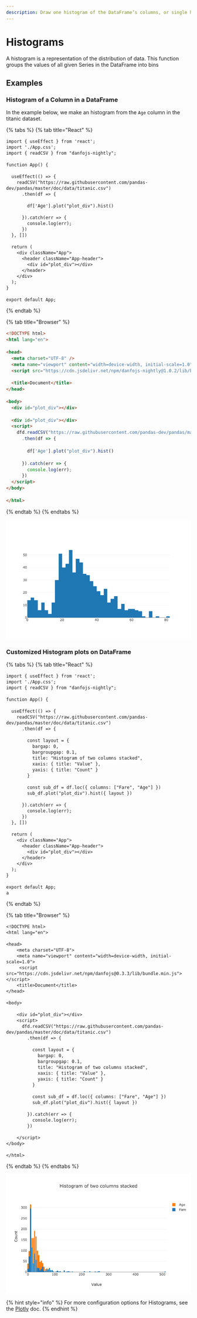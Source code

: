 ```yaml
---
description: Draw one histogram of the DataFrame’s columns, or single histogram for Series
---
```


# Histograms

A histogram is a representation of the distribution of data. This function groups the values of all given Series in the DataFrame into bins

## Examples

### Histogram of a Column in a DataFrame

In the example below, we make an histogram from the `Age` column in the titanic dataset.

{% tabs %}
{% tab title="React" %}
```tsx
import { useEffect } from 'react';
import './App.css';
import { readCSV } from "danfojs-nightly";

function App() {

  useEffect(() => {
    readCSV("https://raw.githubusercontent.com/pandas-dev/pandas/master/doc/data/titanic.csv")
      .then(df => {

        df['Age'].plot("plot_div").hist()

      }).catch(err => {
        console.log(err);
      })
  }, [])

  return (
    <div className="App">
      <header className="App-header">
        <div id="plot_div"></div>
      </header>
    </div>
  );
}

export default App;

```
{% endtab %}

{% tab title="Browser" %}
```html
<!DOCTYPE html>
<html lang="en">

<head>
  <meta charset="UTF-8" />
  <meta name="viewport" content="width=device-width, initial-scale=1.0" />
  <script src="https://cdn.jsdelivr.net/npm/danfojs-nightly@1.0.2/lib/bundle.js"></script>

  <title>Document</title>
</head>

<body>
  <div id="plot_div"></div>

  <div id="plot_div"></div>
  <script>
    dfd.readCSV("https://raw.githubusercontent.com/pandas-dev/pandas/master/doc/data/titanic.csv")
      .then(df => {

        df['Age'].plot("plot_div").hist()

      }).catch(err => {
        console.log(err);
      })
  </script>
</body>

</html>
```
{% endtab %}
{% endtabs %}

![](<../../.gitbook/assets/newplot (10).png>)

### Customized Histogram plots on DataFrame

{% tabs %}
{% tab title="React" %}
```tsx
import { useEffect } from 'react';
import './App.css';
import { readCSV } from "danfojs-nightly";

function App() {

  useEffect(() => {
    readCSV("https://raw.githubusercontent.com/pandas-dev/pandas/master/doc/data/titanic.csv")
      .then(df => {

        const layout = {
          bargap: 0,
          bargroupgap: 0.1,
          title: "Histogram of two columns stacked",
          xaxis: { title: "Value" },
          yaxis: { title: "Count" }
        }

        const sub_df = df.loc({ columns: ["Fare", "Age"] })
        sub_df.plot("plot_div").hist({ layout })

      }).catch(err => {
        console.log(err);
      })
  }, [])

  return (
    <div className="App">
      <header className="App-header">
        <div id="plot_div"></div>
      </header>
    </div>
  );
}

export default App;
a
```
{% endtab %}

{% tab title="Browser" %}
```tsx
<!DOCTYPE html>
<html lang="en">

<head>
    <meta charset="UTF-8">
    <meta name="viewport" content="width=device-width, initial-scale=1.0">
     <script src="https://cdn.jsdelivr.net/npm/danfojs@0.3.3/lib/bundle.min.js"></script>
    <title>Document</title>
</head>

<body>

    <div id="plot_div"></div>
    <script>
      dfd.readCSV("https://raw.githubusercontent.com/pandas-dev/pandas/master/doc/data/titanic.csv")
        .then(df => {
  
          const layout = {
            bargap: 0,
            bargroupgap: 0.1,
            title: "Histogram of two columns stacked",
            xaxis: { title: "Value" },
            yaxis: { title: "Count" }
          }
  
          const sub_df = df.loc({ columns: ["Fare", "Age"] })
          sub_df.plot("plot_div").hist({ layout })
  
        }).catch(err => {
          console.log(err);
        })

    </script>
</body>

</html>
```
{% endtab %}
{% endtabs %}

![](<../../.gitbook/assets/newplot (20).png>)

{% hint style="info" %}
For more configuration options for Histograms, see the [Plotly](https://plotly.com/javascript/histograms/) doc.
{% endhint %}
